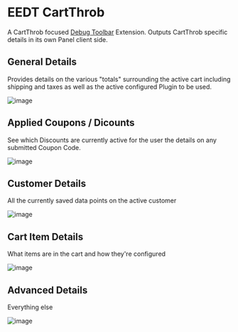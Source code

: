 # EEDT CartThrob

A CartThrob focused [Debug Toolbar](https://github.com/mithra62/ee_debug_toolbar) Extension. Outputs CartThrob specific details in its own Panel client side. 

## General Details

Provides details on the various "totals" surrounding the active cart including shipping and taxes as well as the active configured Plugin to be used.

![image](https://github.com/mithra62/eedt_cartthrob/assets/1008036/4ad6ece5-e432-4070-8ce6-64903397a86f)

## Applied Coupons / Dicounts 

See which Discounts are currently active for the user the details on any submitted Coupon Code.

![image](https://github.com/mithra62/eedt_cartthrob/assets/1008036/8ba4f9dd-5563-4033-8bc4-bdaf81ed179b)

## Customer Details

All the currently saved data points on the active customer

![image](https://github.com/mithra62/eedt_cartthrob/assets/1008036/c0bf46ec-c1c4-4cbd-af3c-8c8806474b72)

## Cart Item Details

What items are in the cart and how they're configured

![image](https://github.com/mithra62/eedt_cartthrob/assets/1008036/cd3b8772-4101-42bd-b1f2-24f4f93533d5)

## Advanced Details

Everything else

![image](https://github.com/mithra62/eedt_cartthrob/assets/1008036/a843555d-5072-46d5-944b-b0d712725a6b)
